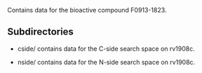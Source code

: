 Contains data for the bioactive compound F0913-1823.

## Subdirectories

- cside/ contains data for the C-side search space on rv1908c.

- nside/ contains data for the N-side search space on rv1908c.

